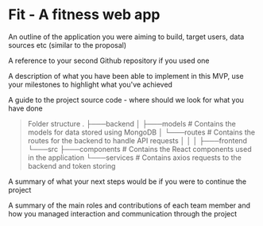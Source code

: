 # Fit - A fitness web app

An outline of the application you were aiming to build, target users, data sources etc (similar to the proposal)

A reference to your second Github repository if you used one

A description of what you have been able to implement in this MVP, use your milestones to highlight what you've achieved

A guide to the project source code - where should we look for what you have done
> Folder structure 
    .
    ├───backend
    │   ├───models              # Contains the models for data stored using MongoDB
    │   └───routes              # Contains the routes for the backend to handle API requests
    │
    │
    │
    ├───frontend
    └───src
        ├───components          # Contains the React components used in the application
        └───services            # Contains axios requests to the backend and token storing
        
A summary of what your next steps would be if you were to continue the project

A summary of the main roles and contributions of each team member and how you managed interaction and communication through the project
